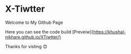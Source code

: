 # X-Tiwtter

Welcome to My Github Page

Here you can see the code build [Preveiw]{https://khushal-nikhare.github.io/XTiwtter/}

Thanks for visting 😊
